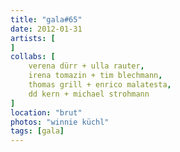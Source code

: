 ```yaml
---
title: "gala#65"
date: 2012-01-31
artists: [
]
collabs: [
    verena dürr + ulla rauter,
    irena tomazin + tim blechmann,
    thomas grill + enrico malatesta,
    dd kern + michael strohmann
]
location: "brut"
photos: "winnie küchl"
tags: [gala]
---
```


